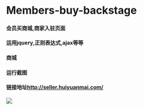 # Members-buy-backstage
#### 会员买商城,商家入驻页面
#### 运用jquery,正则表达式,ajax等等
#### 商城

#### 运行截图

#### 链接地址<a href="http://seller.huiyuanmai.com/">http://seller.huiyuanmai.com/</a>

<img src="images/github/GIF.gif" />